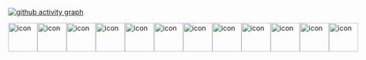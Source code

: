[![ github activity graph](https://github-readme-activity-graph.vercel.app/graph?username=CopikProjeckId)](https://github.com/CopikProjeckId/github-readme-activity-graph)
<div style="display: flex; align-items: flex-start;"><img src="https://techstack-generator.vercel.app/js-icon.svg" alt="icon" width="59" height="59" /><img src="https://techstack-generator.vercel.app/ts-icon.svg" alt="icon" width="59" height="59" /><img src="https://techstack-generator.vercel.app/webpack-icon.svg" alt="icon" width="59" height="59" /><img src="https://techstack-generator.vercel.app/react-icon.svg" alt="icon" width="59" height="59" /><img src="https://techstack-generator.vercel.app/csharp-icon.svg" alt="icon" width="59" height="59" /><img src="https://techstack-generator.vercel.app/mysql-icon.svg" alt="icon" width="59" height="59" /><img src="https://techstack-generator.vercel.app/aws-icon.svg" alt="icon" width="59" height="59" /><img src="https://techstack-generator.vercel.app/java-icon.svg" alt="icon" width="59" height="59" /><img src="https://techstack-generator.vercel.app/github-icon.svg" alt="icon" width="59" height="59" /><img src="https://techstack-generator.vercel.app/restapi-icon.svg" alt="icon" width="59" height="59" /><img src="https://techstack-generator.vercel.app/prettier-icon.svg" alt="icon" width="59" height="59" /><img src="https://techstack-generator.vercel.app/nginx-icon.svg" alt="icon" width="59" height="59" /></div>
